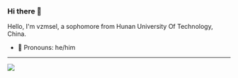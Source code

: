 ### Hi there 👋

<!--
**Vzmsel/Vzmsel** is a ✨ _special_ ✨ repository because its `README.md` (this file) appears on your GitHub profile.

Here are some ideas to get you started:

- 🔭 I’m currently working on ...
- 🌱 I’m currently learning ...
- 👯 I’m looking to collaborate on ...
- 🤔 I’m looking for help with ...
- 💬 Ask me about ...
- 📫 How to reach me: ...
- 😄 Pronouns: ...
- ⚡ Fun fact: ...
-->
Hello, I'm vzmsel, a sophomore from Hunan University Of Technology, China.

-   :man: Pronouns: he/him

---

![](https://github-readme-stats.vercel.app/api?username=Vzmsel&show_icons=true)
